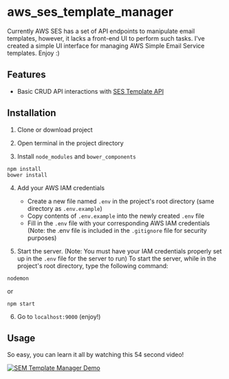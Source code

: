 # aws_ses_template_manager

Currently AWS SES has a set of API endpoints to manipulate email templates, however, it lacks a front-end UI to perform such tasks. I've created a simple UI interface for managing AWS Simple Email Service templates. Enjoy :)

## Features
* Basic CRUD API interactions with [SES Template API](https://docs.aws.amazon.com/sdk-for-javascript/v2/developer-guide/ses-examples-creating-template.html)

## Installation
1) Clone or download project

2) Open terminal in the project directory

3) Install `node_modules` and `bower_components`
```
npm install
bower install
```
4) Add your AWS IAM credentials
    - Create a new file named `.env` in the project's root directory (same directory as `.env.example`)
    - Copy contents of `.env.example` into the newly created `.env` file
    - Fill in the `.env` file with your corresponding AWS IAM credentials
    (Note: the .env file is included in the `.gitignore` file for security purposes)

5) Start the server. (Note: You must have your IAM credentials properly set up in the `.env` file for the server to run) To start the server, while in the project's root directory, type the following command:
```
nodemon
```
or
```
npm start
```
6) Go to `localhost:9000` (enjoy!)

## Usage
So easy, you can learn it all by watching this 54 second video!

[![SEM Template Manager Demo](http://i3.ytimg.com/vi/dMrgp7DmAio/hqdefault.jpg)](https://youtu.be/dMrgp7DmAio "SEM Template Manager Demo")
